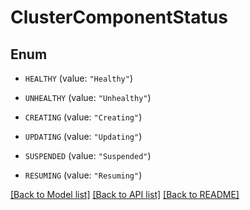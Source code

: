 # ClusterComponentStatus

## Enum


* `HEALTHY` (value: `"Healthy"`)

* `UNHEALTHY` (value: `"Unhealthy"`)

* `CREATING` (value: `"Creating"`)

* `UPDATING` (value: `"Updating"`)

* `SUSPENDED` (value: `"Suspended"`)

* `RESUMING` (value: `"Resuming"`)


[[Back to Model list]](../README.md#documentation-for-models) [[Back to API list]](../README.md#documentation-for-api-endpoints) [[Back to README]](../README.md)


